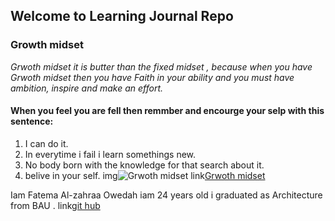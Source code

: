 ## Welcome to Learning Journal Repo
### Growth midset
*Grwoth midset it is butter than the fixed midset , because when you have Grwoth midset then you have Faith in your ability and you must have ambition, inspire and make an effort.* 
#### When you feel you are fell then remmber and encourge your selp with this sentence:
1. I can do it.
2. In everytime i fail i learn somethings new.
3. No body born with the knowledge for that search about it.
4. belive in your self.
img![Grwoth midset](https://3kllhk1ibq34qk6sp3bhtox1-wpengine.netdna-ssl.com/wp-content/uploads/2015/11/growth-mindset.png)
link[Grwoth midset](https://www.atlassian.com/blog/inside-atlassian/growth-mindset)


Iam Fatema Al-zahraa Owedah iam 24 years old  i graduated as Architecture from BAU .
link[git hub](https://github.com/fatemaowedah)

